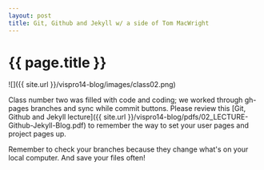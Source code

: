```yaml
---
layout: post
title: Git, Github and Jekyll w/ a side of Tom MacWright
---
```


{{ page.title }}
================

<p class="meta">

![]({{ site.url }}/vispro14-blog/images/class02.png)

Class number two was filled with code and coding; we worked through gh-pages branches and sync while commit buttons. Please review this [Git, Github and Jekyll lecture]({{ site.url }}/vispro14-blog/pdfs/02_LECTURE-Github-Jekyll-Blog.pdf) to remember the way to set your user pages and project pages up.

Remember to check your branches because they change what's on your local computer. And save your files often!


